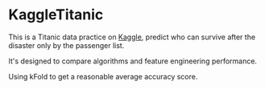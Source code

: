 # KaggleTitanic

This is a Titanic data practice on [Kaggle](https://www.kaggle.com/c/titanic), predict who can survive after the disaster only by the passenger list.

It's designed to compare algorithms and feature engineering performance.

Using kFold to get a reasonable average accuracy score.
